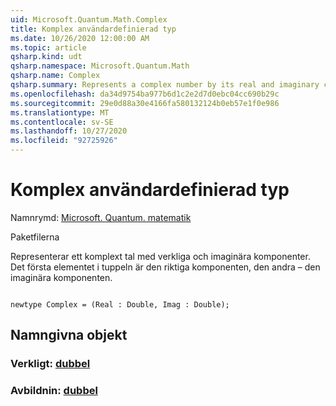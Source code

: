 ```yaml
---
uid: Microsoft.Quantum.Math.Complex
title: Komplex användardefinierad typ
ms.date: 10/26/2020 12:00:00 AM
ms.topic: article
qsharp.kind: udt
qsharp.namespace: Microsoft.Quantum.Math
qsharp.name: Complex
qsharp.summary: Represents a complex number by its real and imaginary components. The first element of the tuple is the real component, the second one - the imaginary component.
ms.openlocfilehash: da34d9754ba977b6d1c2e2d7d0ebc04cc690b29c
ms.sourcegitcommit: 29e0d88a30e4166fa580132124b0eb57e1f0e986
ms.translationtype: MT
ms.contentlocale: sv-SE
ms.lasthandoff: 10/27/2020
ms.locfileid: "92725926"
---
```

# <a name="complex-user-defined-type"></a>Komplex användardefinierad typ

Namnrymd: [Microsoft. Quantum. matematik](xref:Microsoft.Quantum.Math)

Paketfilerna [](https://nuget.org/packages/)


Representerar ett komplext tal med verkliga och imaginära komponenter.
Det första elementet i tuppeln är den riktiga komponenten, den andra – den imaginära komponenten.

```qsharp

newtype Complex = (Real : Double, Imag : Double);
```



## <a name="named-items"></a>Namngivna objekt

### <a name="real--double"></a>Verkligt: [dubbel](xref:microsoft.quantum.lang-ref.double)


### <a name="imag--double"></a>Avbildnin: [dubbel](xref:microsoft.quantum.lang-ref.double)

